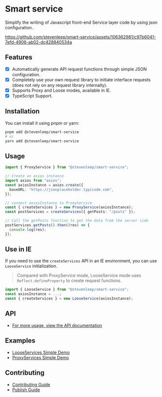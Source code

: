 # Smart service

Simplify the writing of Javascript front-end Service layer code by using json configuration..


https://github.com/stevenleep/smart-service/assets/106362981/c97b6041-7efd-4906-ab02-dc428840534a


## Features

- [x] Automatically generate API request functions through simple JSON configuration.
- [x] Completely use your own request library to initiate interface requests (does not rely on any request library internally).
- [x] Supports Proxy and Loose modes, available in IE.
- [x] TypeScript Support.

## Installation

You can install it using pnpm or yarn:

```bash
pnpm add @stevenleep/smart-service
# or
yarn add @stevenleep/smart-service
```

## Usage
```typescript
import { ProxyService } from "@stevenleep/smart-service";

// Create an axios instance
import axios from "axios";
const axiosInstance = axios.create({
  baseURL: "https://jsonplaceholder.typicode.com",
});

// connect axiosInstance to ProxyService
const { createServices } = new ProxyService(axiosInstance);
const postServices = createServices({ getPosts: "/posts" });

// Call the getPosts function to get the data from the server side
postServices.getPosts().then((res) => {
  console.log(res);
});
```

## Use in IE
If you need to use the `createServices` API in an IE environment, you can use `LooseService` initialization.
> Compared with ProxyService mode, LooseService mode uses `Reflect.defineProperty` to create request functions.
```typescript
import { LooseService } from "@stevenleep/smart-service";
const axiosInstance = ...;
const { createServices } = new LooseService(axiosInstance);
```

## API
- [For more usage, view the API documentation](https://github.com/stevenleep/smart-service/blob/main/docs/apis.md)


## Examples
- [LooseServices Simple Demo](https://github.com/stevenleep/smart-service/blob/main/examples/loose-services-simple.html)
- [ProxyServices Simple Demo](https://github.com/stevenleep/smart-service/blob/main/examples/proxy-services-simple.html)

## Contributing
- [Contributing Guide](https://github.com/stevenleep/smart-service/blob/main/docs/contributing.md)
- [Publish Guide](https://github.com/stevenleep/smart-service/blob/main/docs/publish.md)

